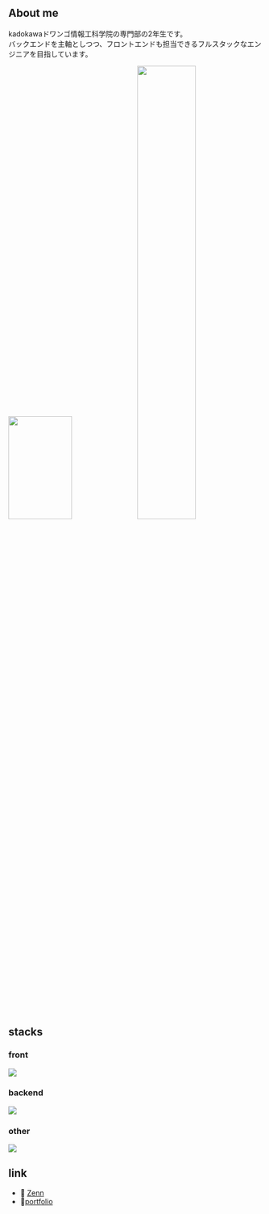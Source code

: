 ## About me
kadokawaドワンゴ情報工科学院の専門部の2年生です。<br>
バックエンドを主軸としつつ、フロントエンドも担当できるフルスタックなエンジニアを目指しています。<br>
<p float="left">
  <img width="50%" height="204px" src="https://github-readme-stats.vercel.app/api/top-langs?username=Takuya0202&theme=vue-dark&layout=compact"></img>
  <img width="48%" src="https://github-readme-stats.vercel.app/api?username=Takuya0202&show_icons=true&theme=vue-dark"></img>
</p>

## stacks
### front
![](https://skillicons.dev/icons?i=html,css,js,ts,tailwindcss,react)
### backend
![](https://skillicons.dev/icons?i=python,php,django,fastapi,laravel)
### other
![](https://skillicons.dev/icons?i=docker,mysql,postgresql,git,github,markdown,vscode,cursor)

## link
- 📝 [Zenn](https://zenn.dev/amethyst)
-  📌[portfolio](https://takuya0202.github.io/)

